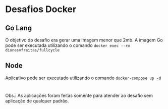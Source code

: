 # Desafios Docker

## Go Lang
O objetivo do desafio era gerar uma imagem menor que 2mb.
A imagem Go pode ser executada utilizando o comando `docker exec --rm dionesvfreitas/fullcycle`

## Node
Aplicativo pode ser executado utilizando o comando `docker-compose up -d`


#
Obs.: As aplicações foram feitas somente para atender ao desafio sem aplicação de qualquer padrão.